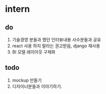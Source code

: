 # intern

do
----------
1. 기술경영 분들과 했던 인터뷰내용 사수분들과 공유
2. react 사용 하지 말라는 권고받음, django 재사용
3. BI 모델 레이아웃 구체화

todo
------------
1. mockup 만들기
2. 디자이너분들과 이야기하기.
